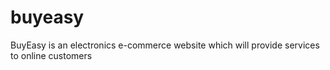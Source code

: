# buyeasy
BuyEasy is an electronics e-commerce website which will provide services to online customers
